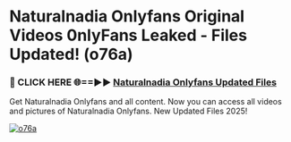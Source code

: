 # Naturalnadia Onlyfans Original Videos 0nlyFans Leaked - Files Updated! (o76a)

<h3>🔴 CLICK HERE 🌐==►► <a href="https://tinyurl.com/2wckxsce" rel="nofollow">Naturalnadia Onlyfans Updated Files</a></h3>

Get Naturalnadia Onlyfans and all content. Now you can access all videos and pictures of Naturalnadia Onlyfans. New Updated Files 2025!

[![o76a](https://i.imgur.com/AFduVYN.gif)](https://tinyurl.com/2wckxsce)
